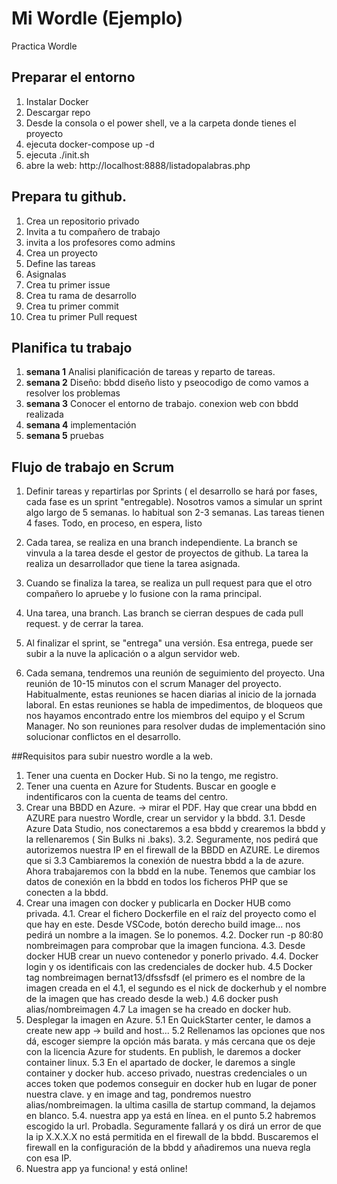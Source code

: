 # Mi Wordle (Ejemplo)
Practica Wordle

## Preparar el entorno

1. Instalar Docker
2. Descargar repo
3. Desde la consola o el power shell, ve a la carpeta donde tienes el proyecto
4. ejecuta docker-compose up -d
5. ejecuta ./init.sh
6. abre la web: http://localhost:8888/listadopalabras.php



## Prepara tu github.

  1. Crea un repositorio privado
  2. Invita a tu compañero de trabajo
  3. invita a los profesores como admins
  4. Crea un proyecto
  5. Define las tareas
  6. Asignalas
  7. Crea tu primer issue
  8. Crea tu rama de desarrollo
  9. Crea tu primer commit
  10. Crea tu primer Pull request

## Planifica tu trabajo

1. **semana 1**
  Analisi planificación de tareas y reparto de tareas.
2. **semana 2**
  Diseño:  bbdd diseño listo y pseocodigo de como vamos a resolver los problemas
3. **semana 3**
  Conocer el entorno de trabajo. conexion web con bbdd realizada
4. **semana 4**
  implementación
5. **semana 5** 
  pruebas


## Flujo de trabajo en Scrum


1. Definir tareas y repartirlas por Sprints ( el desarrollo se hará por fases, cada fase es un sprint "entregable). Nosotros vamos a simular un sprint algo largo de 5 semanas. lo habitual son 2-3 semanas. Las tareas tienen 4 fases. Todo, en proceso, en espera, listo

2. Cada tarea, se realiza en una branch independiente. La branch se vinvula a la tarea desde el gestor de proyectos de github. La tarea la realiza un desarrollador que tiene la tarea asignada.

3. Cuando se finaliza la tarea, se realiza un pull request para que el otro compañero lo apruebe y lo fusione con la rama principal.

4. Una tarea, una branch. Las branch se cierran despues de cada pull request. y de cerrar la tarea. 

4. Al finalizar el sprint, se "entrega" una versión. Esa entrega, puede ser subir a la nuve la aplicación o a algun servidor web.

5. Cada semana, tendremos una reunión de seguimiento del proyecto. Una reunión de 10-15 minutos con el scrum Manager del proyecto. Habitualmente, estas reuniones se hacen diarias al inicio de la jornada laboral. En estas reuniones se habla de impedimentos, de bloqueos que nos hayamos encontrado entre los miembros del equipo y el Scrum Manager. No son reuniones para resolver dudas de implementación sino solucionar conflictos en el desarrollo. 



##Requisitos para subir nuestro wordle a la web.


1. Tener una cuenta en Docker Hub. Si no la tengo, me registro.
2. Tener una cuenta en Azure for Students. Buscar en google e indentificaros con la cuenta de teams del centro.
3. Crear una BBDD en Azure. -> mirar el PDF. Hay que crear una bbdd en AZURE para nuestro Wordle, crear un servidor y la bbdd.
3.1. Desde Azure Data Studio, nos conectaremos a esa bbdd y crearemos la bbdd y la rellenaremos ( Sin Bulks ni .baks).
3.2. Seguramente, nos pedirá que autorizemos nuestra IP en el firewall de la BBDD en AZURE. Le diremos que si
3.3 Cambiaremos la conexión de nuestra bbdd a la de azure. Ahora trabajaremos con la bbdd en la nube. Tenemos que cambiar los datos de conexión en la bbdd en todos los ficheros PHP que se conecten a la bbdd.
4. Crear una imagen con docker y publicarla en Docker HUB como privada.
4.1. Crear el fichero Dockerfile en el raíz del proyecto como el que hay en este. Desde VSCode, botón derecho build image... nos pedirá un nombre a la imagen. Se lo ponemos.
4.2. Docker run -p 80:80 nombreimagen para comprobar que la imagen funciona.
4.3. Desde docker HUB crear un nuevo contenedor y ponerlo privado.
4.4. Docker login y os identificais con las credenciales de docker hub.
4.5 Docker tag nombreimagen bernat13/dfssfsdf (el primero es el nombre de la imagen creada en el 4.1, el segundo es el nick de dockerhub y el nombre de la imagen que has creado desde la web.)
4.6 docker push alias/nombreimagen
4.7 La imagen se ha creado en docker hub.
5. Desplegar la imagen en Azure.
5.1 En QuickStarter center, le damos a create new app -> build and host...
5.2 Rellenamos las opciones que nos dá, escoger siempre la opción más barata. y más cercana que os deje con la licencia Azure for students. En publish, le daremos a docker container linux.
5.3 En el apartado de docker, le daremos a single container y docker hub. acceso privado, nuestras credenciales o un acces token que podemos conseguir en docker hub en lugar de poner nuestra clave. y en image and tag, pondremos nuestro alias/nombreimagen. la ultima casilla de startup command, la dejamos en blanco.
5.4. nuestra app ya está en línea. en el punto 5.2 habremos escogido la url. Probadla. Seguramente fallará y os dirá un error de que la ip X.X.X.X no está permitida en el firewall de la bbdd. Buscaremos el firewall en la configuración de la bbdd y añadiremos una nueva regla con esa IP.
6. Nuestra app ya funciona! y está online!